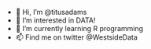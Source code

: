 - 👋 Hi, I’m @titusadams
- 👀 I’m interested in DATA!
- 🌱 I’m currently learning R programming
- 📫 Find me on twitter @WestsideData

<!---
titusadams/titusadams is a ✨ special ✨ repository because its `README.md` (this file) appears on your GitHub profile.
You can click the Preview link to take a look at your changes.
--->
